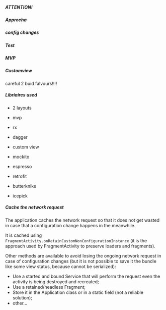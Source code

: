 #####  ATTENTION!

#####  Approcha

#####  config changes

#####  Test

#####  MVP

#####  Customview

careful 2 buid falvours!!!!

#####  Libriaires used

- 2 layouts

- mvp

- rx

- dagger

- custom view

- mockito

- espresso

- retrofit

- butterknike

- icepick


#####  Cache the network request

The application caches the network request so that it does not get wasted in case that a configuration change happens in the meanwhile.

It is cached using `FragmentActivity.onRetainCustomNonConfigurationInstance`
(it is the approach used by FragmentActivity to preserve loaders and fragments).

Other methods are available to avoid losing the ongoing network request in case of configuration changes
(but it is not possible to save it the bundle like some view status, because cannot be serialized):

 - Use a started and bound Service that will perform the request even the activity is being destroyed and recreated;
 - Use a retained/headless Fragment;
 - Store it in the Application class or in a static field (not a reliable solution);
 - other...

